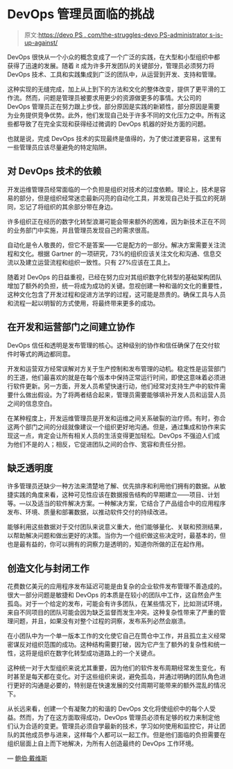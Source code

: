 # DevOps 管理员面临的挑战

> 原文:[https://devo PS . com/the-struggles-devo PS-administrator s-is-up-against/](https://devops.com/the-struggles-devops-administrators-are-up-against/)

DevOps 很快从一个小众的概念变成了一个广泛的实践，在大型和小型组织中都获得了迅速的发展。随着 it 成为许多开发团队的关键部分，管理员必须努力将 DevOps 技术、工具和实践集成到广泛的团队中，从运营到开发、支持和管理。

这种实现的无缝完成，加上从上到下的方法和文化的整体改变，提供了更平滑的工作流。然而，问题是管理员被要求用更少的资源做更多的事情。大公司的 DevOps 管理员正在努力跟上步伐，部分原因是实践的新颖性，部分原因是需要为业务提供竞争优势。此外，他们发现自己处于许多不同的文化压力之中。所有这些都导致了在完全实现和获得经过微调的 DevOps 机器的好处方面的问题。

也就是说，完成 DevOps 技术的实现最终是值得的，为了使过渡更容易，这里有一些管理员应该尽量避免的特定陷阱。

## **对 DevOps 技术的依赖**

开发运维管理员经常面临的一个负担是组织对技术的过度依赖。理论上，技术是容易的部分，但是组织经常迷恋最新闪亮的自动化工具，并发现自己处于孤立的死胡同，忘记了将组织的其余部分带在身边。

许多组织正在经历的数字化转型浪潮可能会带来额外的困难，因为新技术正在不同的业务部门中实施，并且管理员发现自己的需求很高。

自动化是令人敬畏的，但它不是答案——它是配方的一部分。解决方案需要关注流程和文化。根据 Gartner 的一项研究，73%的组织应该关注文化和沟通、信息交流以及建立运营流程和组织一致性。只有 27%应该在工具上。

随着对 DevOps 的日益重视，已经在努力应对其组织数字化转型的基础架构团队增加了额外的负担，统一将成为成功的关键。忽视创建一种和谐的文化的重要性，这种文化包含了开发过程和促进方法学的过程，这可能是昂贵的。确保工具与人员和流程一起以明智的方式使用，将最终带来更多的成功。

## **在开发和运营部门之间建立协作**

DevOps 信任和透明是发布管理的核心。这种级别的协作和信任确保了在交付软件时等式的两边都同意。

开发和运营双方经常误解对方关于生产控制和发布管理的动机。稳定性是运营部门的王道，他们最喜欢的就是在每个版本中保持正常运行时间，即使这意味着必须进行软件更新。另一方面，开发人员希望快速行动，他们经常对支持生产中的软件需要什么做出假设。为了将两者结合起来，管理员需要能够填补开发人员和运营人员之间的信息空白。

在某种程度上，开发运维管理员是开发和运维之间关系破裂的治疗师。有时，弥合这两个部门之间的分歧就像建议一个组织更好地沟通。但是，通过集成和协作来实现这一点，肯定会让所有相关人员的生活变得更加轻松。DevOps 不强迫人们成为他们不是的人；相反，它促进团队之间的合作、宽容和责任分担。

## **缺乏透明度**

许多管理员还缺少一种方法来清楚地了解、优先排序和利用他们拥有的数据。从敏捷实践的角度来看，这种可见性应该在数据报告结构的早期建立——项目、计划等。—以及适当的软件解决方案。一种解决方案，它结合了产品组合中的应用程序发布、环境、质量和部署数据，以推动软件交付的持续改进。

能够利用这些数据对于交付团队来说意义重大，他们能够量化、关联和预测结果，以帮助解决问题和做出更好的决策。当你为一个组织做这些决定时，最基本的，但也是最有益的，你可以拥有的洞察力是透明的，知道你所做的正在起作用。

## **创造文化与封闭工作**

花费数亿美元的应用程序发布延迟可能是由复杂的企业软件发布管理不善造成的。很大一部分问题是敏捷和 DevOps 的本质是在较小的团队中工作，这自然会产生孤岛。对于一个给定的发布，可能会有许多团队，在某些情况下，比如测试环境，来自不同项目的团队可能会因为缺乏监督而发生冲突。这种复杂性带来了严重的管理问题，并且，如果没有对整个过程的洞察，发布系列必然会崩溃。

在小团队中为一个单一版本工作的文化使它自己在筒仓中工作，并且孤立主义经常密谋反对组织范围的成功。这种结构需要打破，因为它产生了额外的复杂性和统一性，这将是组织在数字化转型成功道路上的一个关键点。

这种统一对于大型组织来说尤其重要，因为他们的软件发布周期经常发生变化，有时甚至是每天都在变化。对于这些组织来说，避免孤岛，并通过明确的团队角色进行更好的沟通是必要的，特别是在快速发展的交付周期可能带来的额外混乱的情况下。

从长远来看，创建一个有凝聚力的和谐的 DevOps 文化将使组织中的每个人受益。然而，为了在这方面取得成功，DevOps 管理员必须有足够的权力来制定他们认为合适的变更。管理员必须自学最新的技术，学习如何使用和监控它，并让团队的其他成员参与进来，这样每个人都可以一起工作。但是他们面临的负担需要在组织层面上自上而下地解决，为所有人创造最终的 DevOps 工作环境。

— [鲍伯·戴维斯](https://devops.com/author/bob-davis/)